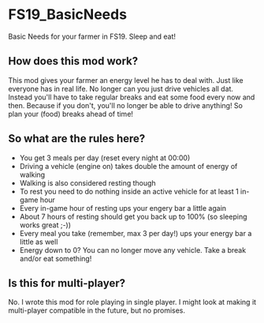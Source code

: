 # FS19_BasicNeeds
Basic Needs for your farmer in FS19. Sleep and eat!

## How does this mod work?
This mod gives your farmer an energy level he has to deal with. Just like everyone has in real life. No longer can you just drive vehicles all dat. Instead you'll have to take regular breaks and eat some food every now and then. Because if you don't, you'll no longer be able to drive anything! So plan your (food) breaks ahead of time!

## So what are the rules here?
- You get 3 meals per day (reset every night at 00:00)
- Driving a vehicle (engine on) takes double the amount of energy of walking
- Walking is also considered resting though
- To rest you need to do nothing inside an active vehicle for at least 1 in-game hour
- Every in-game hour of resting ups your engery bar a little again
- About 7 hours of resting should get you back up to 100% (so sleeping works great ;-))
- Every meal you take (remember, max 3 per day!) ups your energy bar a little as well
- Energy down to 0? You can no longer move any vehicle. Take a break and/or eat something!

## Is this for multi-player?
No. I wrote this mod for role playing in single player. I might look at making it multi-player compatible in the future, but no promises.

